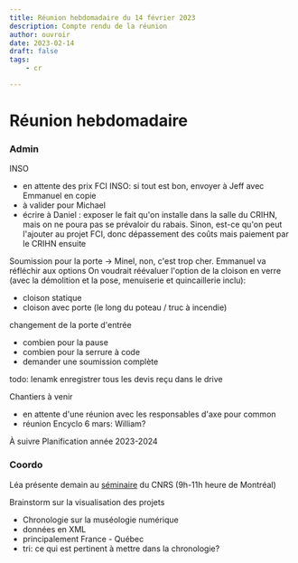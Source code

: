 ```yaml
---
title: Réunion hebdomadaire du 14 février 2023
description: Compte rendu de la réunion
author: ouvroir
date: 2023-02-14
draft: false
tags:
    - cr

---
```

# Réunion hebdomadaire

### Admin
INSO
- en attente des prix FCI INSO: si tout est bon, envoyer à Jeff avec Emmanuel en copie
- à valider pour Michael
- écrire à Daniel : exposer le fait qu'on installe dans la salle du CRIHN, mais on ne poura pas se prévaloir du rabais. Sinon, est-ce qu'on peut l'ajouter au projet FCI, donc dépassement des coûts mais paiement par le CRIHN ensuite

Soumission pour la porte → Minel, non, c'est trop cher. Emmanuel va réfléchir aux options
On voudrait réévaluer l'option de la cloison en verre  (avec la démolition et la pose, menuiserie et quincaillerie inclu):
- cloison statique
- cloison avec porte (le long du poteau / truc à incendie)

changement de la porte d'entrée
- combien pour la pause
- combien pour la serrure à code
- demander une soumission complète

todo: lenamk enregistrer tous les devis reçu dans le drive


Chantiers à venir
- en attente d'une réunion avec les responsables d'axe pour common
- réunion Encyclo 6 mars: William?

À suivre
Planification année 2023-2024



### Coordo

Léa présente demain au [séminaire](https://framaforms.org/seminaire-hn-lab-1670242478 ) du CNRS (9h-11h heure de Montréal)


Brainstorm sur la visualisation des projets
- Chronologie sur la muséologie numérique
- données en XML
- principalement France - Québec
- tri: ce qui est pertinent à mettre dans la chronologie? 